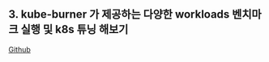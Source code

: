 ## 3. kube-burner 가 제공하는 다양한 workloads 벤치마크 실행 및 k8s 튜닝 해보기 

[Github](https://github.com/kube-burner/kube-burner/tree/main/examples/workloads)
